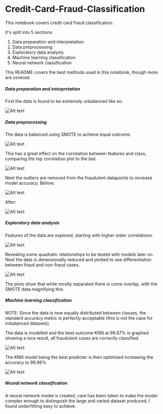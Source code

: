 # Credit-Card-Fraud-Classification
This notebook covers credit card fraud classification.

It's split into 5 sections:
1) Data preparation and interpretation
2) Data preprocessing
3) Exploratory data analysis
4) Machine learning classification
5) Neural network classification

This README covers the best methods used in this notebook, though more are covered.

##### Data preparation and interpretation
First the data is found to be extremely unbalanced like so:

![Alt text](https://github.com/MattH96/Credit-Card-Fraud-Classification/blob/master/Images/1-1.png?raw=true "Data imbalance")

##### Data preprocessing
The data is balanced using SMOTE to achieve equal outcome.

![Alt text](https://github.com/MattH96/Credit-Card-Fraud-Classification/blob/master/Images/1.png?raw=true "Balanced dataset SMOTE")

This has a great effect on the correlation between features and class, comparing the top correlation plot to the last.

![Alt text](https://github.com/MattH96/Credit-Card-Fraud-Classification/blob/master/Images/2.png?raw=true "Correlation matrix")

Next the outliers are removed from the fraudulent datapoints to increase model accuracy.
Before:

![Alt text](https://github.com/MattH96/Credit-Card-Fraud-Classification/blob/master/Images/3.png?raw=true "Data with outliers")

After:

![Alt text](https://github.com/MattH96/Credit-Card-Fraud-Classification/blob/master/Images/4.png?raw=true "Data outliers removed")

##### Exploratory data analysis
Features of the data are explored, starting with higher order correlations.

![Alt text](https://github.com/MattH96/Credit-Card-Fraud-Classification/blob/master/Images/5.png?raw=true "Higer order correlations")

Revealing some quadratic relationships to be tested with models later on.
Next the data is dimensionally reduced and plotted to see differentiation between fraud and non-fraud cases.

![Alt text](https://github.com/MattH96/Credit-Card-Fraud-Classification/blob/master/Images/6.png?raw=true "Data plots")

The plots show that while mostly separated there is come overlap, with the SMOTE data magnifying this.

##### Machine learning classification
NOTE: Since the data is now equally distributed between classes, the standard accuracy metric is perfectly acceptable (this is not the case for imbalanced datasets).

The data is modelled and the best outcome KNN at 99.87% is graphed showing a nice result, all fraudulent cases are correctly classified.

![Alt text](https://github.com/MattH96/Credit-Card-Fraud-Classification/blob/master/Images/7.png?raw=true "KNN confusion matrix")

The KNN model being the best predicter is then optimised increasing the accuracy to 99.96%

![Alt text](https://github.com/MattH96/Credit-Card-Fraud-Classification/blob/master/Images/8.png?raw=true "KNN optimised confusion matrix")

##### Neural network classification
A neural network model is created, care has been taken to make the model complex enough to distinguish the large and varied dataset produced, I found underfitting easy to achieve.
